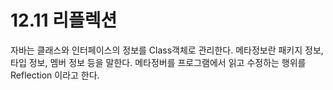 # 12.11 리플렉션
자바는 클래스와 인터페이스의 정보를 Class객체로 관리한다. 
메타정보란 패키지 정보, 타입 정보, 멤버 정보 등을 말한다.
메타정버를 프로그램에서 읽고 수정하는 행위를 Reflection 이라고 한다.

